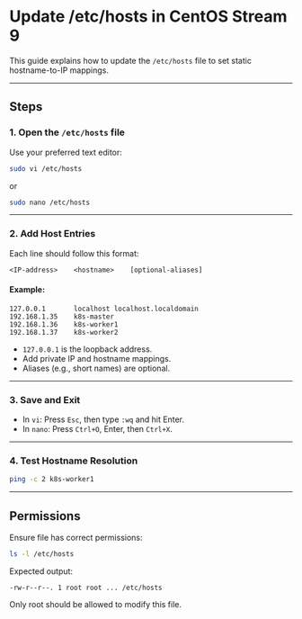 
# Update /etc/hosts in CentOS Stream 9

This guide explains how to update the `/etc/hosts` file to set static hostname-to-IP mappings.

---

## Steps

### 1. Open the `/etc/hosts` file
Use your preferred text editor:

```bash
sudo vi /etc/hosts
```
or
```bash
sudo nano /etc/hosts
```

---

### 2. Add Host Entries

Each line should follow this format:

```
<IP-address>    <hostname>    [optional-aliases]
```

#### Example:
```
127.0.0.1       localhost localhost.localdomain
192.168.1.35    k8s-master
192.168.1.36    k8s-worker1
192.168.1.37    k8s-worker2
```

- `127.0.0.1` is the loopback address.
- Add private IP and hostname mappings.
- Aliases (e.g., short names) are optional.

---

### 3. Save and Exit

- In `vi`: Press `Esc`, then type `:wq` and hit Enter.
- In `nano`: Press `Ctrl+O`, Enter, then `Ctrl+X`.

---

### 4. Test Hostname Resolution

```bash
ping -c 2 k8s-worker1
```

---

## Permissions

Ensure file has correct permissions:

```bash
ls -l /etc/hosts
```

Expected output:
```
-rw-r--r--. 1 root root ... /etc/hosts
```

Only root should be allowed to modify this file.
